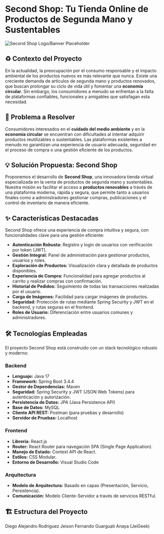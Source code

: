 # Second Shop: Tu Tienda Online de Productos de Segunda Mano y Sustentables

![Second Shop Logo/Banner Placeholder](https://via.placeholder.com/1200x300?text=Second+Shop+-+Renueva%2C+Reutiliza%2C+Responsabilizate)

## ♻️ Contexto del Proyecto

En la actualidad, la preocupación por el consumo responsable y el impacto ambiental de los productos nuevos es más relevante que nunca. Existe una creciente demanda de artículos de segunda mano y productos renovados, que buscan prolongar su ciclo de vida útil y fomentar una **economía circular**. Sin embargo, los consumidores a menudo se enfrentan a la falta de plataformas confiables, funcionales y amigables que satisfagan esta necesidad.

## 🎯 Problema a Resolver

Consumidores interesados en el **cuidado del medio ambiente** y en la **economía circular** se encuentran con dificultades al intentar adquirir productos reutilizables o sustentables. Las plataformas existentes a menudo no garantizan una experiencia de usuario adecuada, seguridad en el proceso de compra o una gestión eficiente de los productos.

## 💡 Solución Propuesta: Second Shop

Proponemos el desarrollo de **Second Shop**, una innovadora tienda virtual especializada en la venta de productos de segunda mano y sustentables. Nuestra misión es facilitar el acceso a **productos renovables** a través de una plataforma moderna, rápida y segura, que permite tanto a usuarios finales como a administradores gestionar compras, publicaciones y el control de inventario de manera eficiente.

## ✨ Características Destacadas

Second Shop ofrece una experiencia de compra intuitiva y segura, con funcionalidades clave para una gestión eficiente:

* **Autenticación Robusta:** Registro y login de usuarios con verificación por token (JWT).
* **Gestión Integral:** Panel de administración para gestionar productos, usuarios y roles.
* **Exploración de Productos:** Visualización clara y detallada de productos disponibles.
* **Experiencia de Compra:** Funcionalidad para agregar productos al carrito y realizar compras con confirmación.
* **Historial de Pedidos:** Seguimiento de todas las transacciones realizadas por el usuario.
* **Carga de Imágenes:** Facilidad para cargar imágenes de productos.
* **Seguridad:** Protección de rutas mediante Spring Security y JWT en el backend, y rutas seguras en el frontend.
* **Roles de Usuario:** Diferenciación entre usuarios comunes y administradores.

## 🛠️ Tecnologías Empleadas

El proyecto Second Shop está construido con un stack tecnológico robusto y moderno:

### Backend
* **Lenguaje:** Java 17
* **Framework:** Spring Boot 3.4.4
* **Gestor de Dependencias:** Maven
* **Seguridad:** Spring Security y JWT (JSON Web Tokens) para autenticación y autorización.
* **Persistencia de Datos:** JPA (Java Persistence API)
* **Base de Datos:** MySQL
* **Cliente API REST:** Postman (para pruebas y desarrollo)
* **Servidor de Pruebas:** Localhost

### Frontend
* **Librería:** React.js
* **Router:** React Router para navegación SPA (Single Page Application).
* **Manejo de Estado:** Context API de React.
* **Estilos:** CSS Modular.
* **Entorno de Desarrollo:** Visual Studio Code

### Arquitectura
* **Modelo de Arquitectura:** Basado en capas (Presentación, Servicio, Persistencia).
* **Comunicación:** Modelo Cliente-Servidor a través de servicios RESTful.

## 🏗️ Estructura del Proyecto

Diego Alejandro Rodriguez
Jeison Fernando Guarguati Anaya (JeiGeek)
